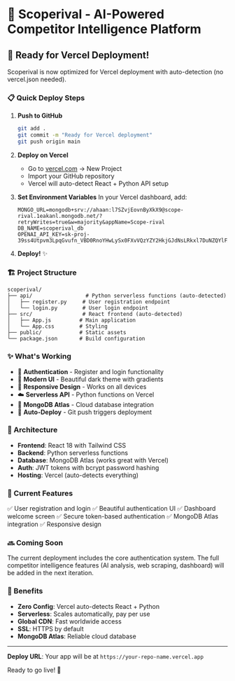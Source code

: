 # 🎯 Scoperival - AI-Powered Competitor Intelligence Platform

## 🚀 Ready for Vercel Deployment!

Scoperival is now optimized for Vercel deployment with auto-detection (no vercel.json needed).

### 📋 Quick Deploy Steps

1. **Push to GitHub**
   ```bash
   git add .
   git commit -m "Ready for Vercel deployment"
   git push origin main
   ```

2. **Deploy on Vercel**
   - Go to [vercel.com](https://vercel.com) → New Project
   - Import your GitHub repository
   - Vercel will auto-detect React + Python API setup

3. **Set Environment Variables**
   In your Vercel dashboard, add:
   ```
   MONGO_URL=mongodb+srv://ahaan:l7SZvjEovnByXkX9@scope-rival.1eakanl.mongodb.net/?retryWrites=true&w=majority&appName=Scope-rival
   DB_NAME=scoperival_db
   OPENAI_API_KEY=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
   ```

4. **Deploy!** ✨

### 🏗️ Project Structure

```
scoperival/
├── api/                 # Python serverless functions (auto-detected)
│   ├── register.py     # User registration endpoint
│   └── login.py        # User login endpoint
├── src/                # React frontend (auto-detected)
│   ├── App.js         # Main application
│   └── App.css        # Styling
├── public/            # Static assets
└── package.json       # Build configuration
```

### ✨ What's Working

- 🔐 **Authentication** - Register and login functionality
- 🎨 **Modern UI** - Beautiful dark theme with gradients
- 📱 **Responsive Design** - Works on all devices
- ☁️ **Serverless API** - Python functions on Vercel
- 💾 **MongoDB Atlas** - Cloud database integration
- 🚀 **Auto-Deploy** - Git push triggers deployment

### 🔧 Architecture

- **Frontend**: React 18 with Tailwind CSS
- **Backend**: Python serverless functions
- **Database**: MongoDB Atlas (works great with Vercel)
- **Auth**: JWT tokens with bcrypt password hashing
- **Hosting**: Vercel (auto-detects everything)

### 📱 Current Features

✅ User registration and login
✅ Beautiful authentication UI
✅ Dashboard welcome screen
✅ Secure token-based authentication
✅ MongoDB Atlas integration
✅ Responsive design

### 🔜 Coming Soon

The current deployment includes the core authentication system. The full competitor intelligence features (AI analysis, web scraping, dashboard) will be added in the next iteration.

### 🌟 Benefits

- **Zero Config**: Vercel auto-detects React + Python
- **Serverless**: Scales automatically, pay per use
- **Global CDN**: Fast worldwide access
- **SSL**: HTTPS by default
- **MongoDB Atlas**: Reliable cloud database

---

**Deploy URL**: Your app will be at `https://your-repo-name.vercel.app`

Ready to go live! 🚀
